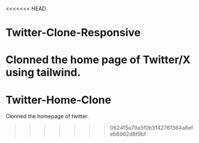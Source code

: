 <<<<<<< HEAD
# Twitter-Clone-Responsive
Clonned the home page of Twitter/X using tailwind.
=======
# Twitter-Home-Clone
Clonned the homepage of twitter.
>>>>>>> 0624f5a79a5f0b3142761364a6efeb6962d8f9bf
